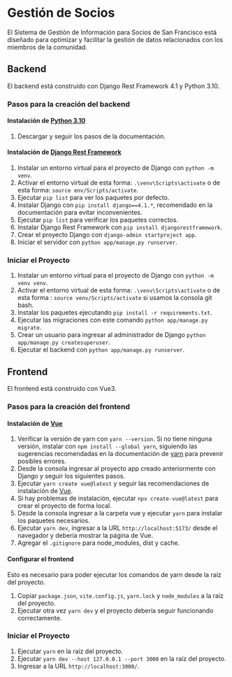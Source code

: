 # Gestión de Socios

El Sistema de Gestión de Información para Socios de San Francisco está diseñado para optimizar y facilitar la gestión de datos relacionados con los miembros de la comunidad.

## Backend

El backend está construido con Django Rest Framework 4.1 y Python 3.10.

### Pasos para la creación del backend

#### Instalación de [Python 3.10](https://www.python.org/downloads/)
1. Descargar y seguir los pasos de la documentación.

#### Instalación de [Django Rest Framework](https://www.django-rest-framework.org/)
1. Instalar un entorno virtual para el proyecto de Django con `python -m venv`.
2. Activar el entorno virtual de esta forma: `.\venv\Scripts\activate` o de esta forma: `source env/Scripts/activate`.
3. Ejecutar `pip list` para ver los paquetes por defecto.
4. Instalar Django con `pip install django==4.1.*`, recomendado en la documentación para evitar inconvenientes.
5. Ejecutar `pip list` para verificar los paquetes correctos.
6. Instalar Django Rest Framework con `pip install djangorestframework`.
7. Crear el proyecto Django con `django-admin startproject app`.
8. Iniciar el servidor con `python app/manage.py runserver`.

### Iniciar el Proyecto
1. Instalar un entorno virtual para el proyecto de Django con `python -m venv venv`.
2. Activar el entorno virtual de esta forma: `.\venv\Scripts\activate` o de esta forma : `source venv/Scripts/activate` si usamos la consola git bash.
3. Instalar los paquetes ejecutando `pip install -r requirements.txt`.
4. Ejecutar las migraciones con este comando `python app/manage.py migrate`.
5. Crear un usuario para ingresar al administrador de Django `python app/manage.py createsuperuser`.
6. Ejecutar el backend con `python app/manage.py runserver`.

## Frontend

El frontend está construido con Vue3.

### Pasos para la creación del frontend

#### Instalación de [Vue](https://vuejs.org/guide/quick-start)
1. Verificar la versión de yarn con `yarn --version`. Si no tiene ninguna versión, instalar con `npm install --global yarn`, siguiendo las sugerencias recomendadas en la documentación de [yarn](https://yarnpkg.com/getting-started/install) para prevenir posibles errores.
2. Desde la consola ingresar al proyecto app creado anteriormente con Django y seguir los siguientes pasos.
3. Ejecutar `yarn create vue@latest` y seguir las recomendaciones de instalación de [Vue](https://vuejs.org/guide/quick-start).
4. Si hay problemas de instalación, ejecutar `npx create-vue@latest` para crear el proyecto de forma local.
5. Desde la consola ingresar a la carpeta vue y ejecutar `yarn` para instalar los paquetes necesarios.
6. Ejecutar `yarn dev`, ingresar a la URL `http://localhost:5173/` desde el navegador y debería mostrar la página de Vue.
7. Agregar el `.gitignore` para node_modules, dist y cache.

#### Configurar el frontend
Esto es necesario para poder ejecutar los comandos de yarn desde la raíz del proyecto.
  1. Copiar `package.json`, `vite.config.js`, `yarn.lock` y `node_modules` a la raíz del proyecto.
  2. Ejecutar otra vez `yarn dev` y el proyecto debería seguir funcionando correctamente.

### Iniciar el Proyecto
1. Ejecutar `yarn` en la raíz del proyecto.
2. Ejecutar `yarn dev --host 127.0.0.1 --port 3000` en la raíz del proyecto.
3. Ingresar a la URL `http://localhost:3000/`.